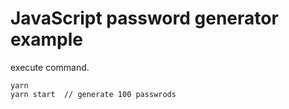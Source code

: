 # JavaScript password generator example

execute command.

```
yarn
yarn start  // generate 100 passwrods
```
